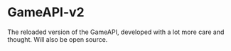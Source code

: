 # GameAPI-v2
The reloaded version of the GameAPI, developed with a lot more care and thought. Will also be open source.
